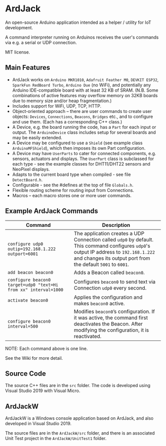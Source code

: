 # ArdJack

An open-source Arduino application intended as a helper / utility for IoT development.

A command interpreter running on Arduinos receives the user's commands via e.g. a serial or UDP connection.

MIT license.


## Main Features

* ArdJack works on `Arduino MKR1010`, `Adafruit Feather M0`, `DEVKIT ESP32`, `SparkFun RedBoard Turbo`, `Arduino Due` (no WiFi), and potentially any Arduino IDE-compatible board with at least 32 KB of SRAM. (N.B. Some combinations of active features may overflow memory on 32KB boards due to memory size and/or heap fragmentation.)
* Includes support for WiFi, UDP, TCP, HTTP.
* Object-oriented approach – there are user commands to create user objects: `Devices`, `Connections`, `Beacons`, `Bridges` etc., and to configure and use them. (Each has a corresponding C++ class.)
* A Device, e.g. the board running the code, has a `Part` for each input or output. The `ArduinoDevice` class includes setup for several boards and may be easily extended.
* A Device may be configured to use a `Shield` (see example class `ArduinoMFShield`), which then imposes its own Part configuration.
* A Device may have `UserParts` to cater for connected components, e.g. sensors, actuators and displays. The `UserPart` class is subclassed for each type - see the example classes for DHT11/DHT22 sensors and NeoPixel displays.
* Adapts to the current board type when compiled - see file `DetectBoard.h`.
* Configurable - see the #defines at the top of file `Globals.h`.
* Flexible routing scheme for routing input from Connections.
* Macros – each macro stores one or more user commands.


## Example ArdJack Commands

Command | Description
--- | ---
`configure udp0 outip=192.168.1.222 outport=6001` | The application creates a UDP Connection called `udp0` by default. This command configures `udp0`'s output IP address to `192.168.1.222` and changes its output port from the default `5001` to `6001`.
`add beacon beacon0` | Adds a Beacon called `beacon0`.
`configure beacon0 target=udp0 "text=Hi from xx" interval=1000` | Configures `beacon0` to send text via Connection `udp0` every second.
`activate beacon0` | Applies the configuration and makes `beacon0` active.
`configure beacon0 interval=500` | Modifies `beacon0`’s configuration. If it was active, the command first deactivates the Beacon. After modifying the configuration, it is reactivated.

NOTE: Each command above is one line.

See the Wiki for more detail.


## Source Code

The source C++ files are in the `src` folder. The code is developed using Visual Studio 2019 with Visual Micro.


## ArdJackW

ArdJackW is a Windows console application based on ArdJack, and also developed in Visual Studio 2019.

The source files are in the `ArdJackW/src` folder, and there is an associated Unit Test project in the `ArdJackW/UnitTest1` folder.

